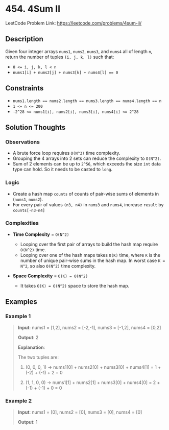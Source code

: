 # 454. 4Sum II

LeetCode Problem Link: <https://leetcode.com/problems/4sum-ii/>

## Description

Given four integer arrays `nums1`, `nums2`, `nums3`, and `nums4` all of length `n`, return the number of tuples `(i, j, k, l)` such that:

- `0 <= i, j, k, l < n`
- `nums1[i] + nums2[j] + nums3[k] + nums4[l] == 0`

## Constraints

- `nums1.length == nums2.length == nums3.length == nums4.length == n`
- `1 <= n <= 200`
- `-2^28 <= nums1[i], nums2[i], nums3[i], nums4[i] <= 2^28`

## Solution Thoughts

### Observations

- A brute force loop requires `O(N^3)` time complexity.
- Grouping the 4 arrays into 2 sets can reduce the complexity to `O(N^2)`.
- Sum of 2 elements can be up to `2^56`, which exceeds the size `int` data type can hold. So it needs to be casted to `long`.

### Logic

- Create a hash map `counts` of counts of pair-wise sums of elements in (`nums1`, `nums2`).
- For every pair of values `(n3, n4)` in `nums3` and `nums4`, increase `result` by `counts[-n3-n4]`

### Complexities

- **Time Complexity** = `O(N^2)`
   - Looping over the first pair of arrays to build the hash map require `O(N^2)` time.
   - Looping over one of the hash maps takes `O(K)` time, where `K` is the number of unique pair-wise sums in the hash map. In worst case `K = N^2`, so also `O(N^2)` time complexity.

- **Space Complexity** = `O(K) = O(N^2)`
   - It takes `O(K) = O(N^2)` space to store the hash map.

## Examples

### Example 1

> **Input**: nums1 = [1,2], nums2 = [-2,-1], nums3 = [-1,2], nums4 = [0,2]
>
> **Output**: 2
>
> **Explanation**:
>
> The two tuples are:
>
> 1. (0, 0, 0, 1) -> nums1[0] + nums2[0] + nums3[0] + nums4[1] = 1 + (-2) + (-1) + 2 = 0
>
> 2. (1, 1, 0, 0) -> nums1[1] + nums2[1] + nums3[0] + nums4[0] = 2 + (-1) + (-1) + 0 = 0

### Example 2

> **Input**: nums1 = [0], nums2 = [0], nums3 = [0], nums4 = [0]
>
> **Output**: 1
